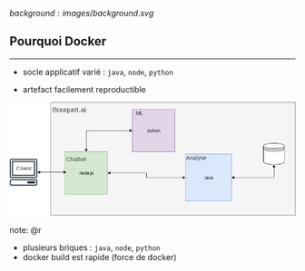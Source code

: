 $background:images/background.svg$
## Pourquoi Docker
---
* socle applicatif varié : `java`, `node`, `python`

* artefact facilement reproductible

![stack](images/stack.png)

note: @r
* plusieurs briques : `java`, `node`, `python`
* docker build est rapide (force de docker)

